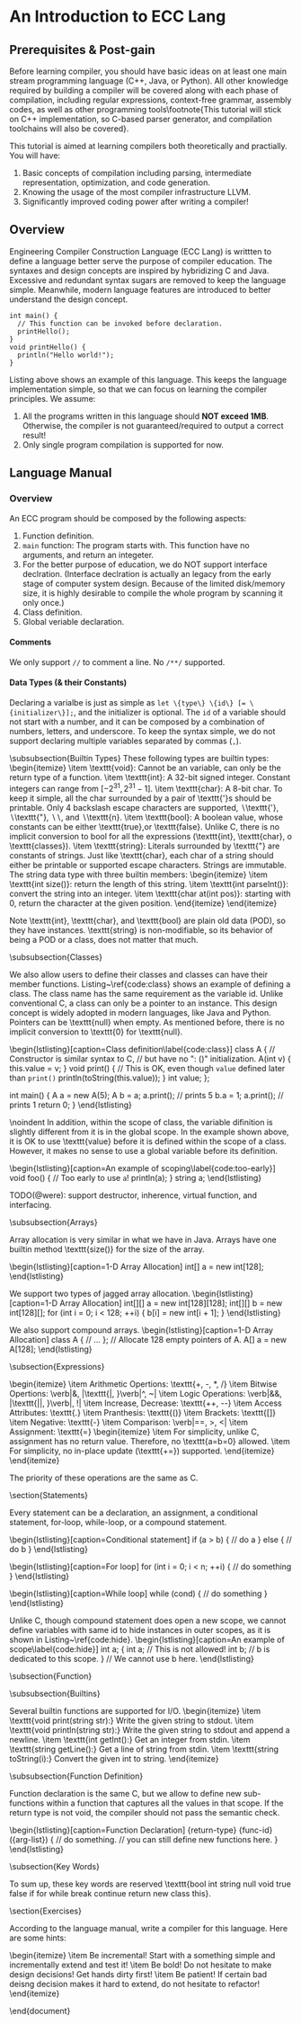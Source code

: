 # An Introduction to ECC Lang

## Prerequisites \& Post-gain

Before learning compiler, you should have basic ideas on at least
one main stream programming language (C++, Java, or Python).
All other knowledge required by building a compiler will
be covered along with each phase of compilation, including
regular expressions, context-free grammar, assembly codes,
as well as other programming tools\footnote{This tutorial
will stick on C++ implementation, so C-based parser generator,
and compilation toolchains will also be covered}.

This tutorial is aimed at learning compilers
both theoretically and practially. You will have:
1. Basic concepts of compilation including parsing, intermediate representation,
   optimization, and code generation.
2. Knowing the usage of the most compiler infrastructure LLVM.
3. Significantly improved coding power after writing a compiler!

## Overview

Engineering Compiler Construction Language (ECC Lang)
is writtten to define a language better serve the purpose of compiler education.
The syntaxes and design concepts are inspired by hybridizing C and Java.
Excessive and redundant syntax sugars are removed to keep
the language simple. Meanwhile, modern language features
are introduced to better understand the design concept.

````
int main() {
  // This function can be invoked before declaration.
  printHello();
}
void printHello() {
  println("Hello world!");
}
````

Listing above shows an example of this language.
This keeps the language implementation simple, so that we can focus on
learning the compiler principles.
We assume:

1. All the programs written in this language should **NOT exceed 1MB**.
   Otherwise, the compiler is not guaranteed/required to output a correct result!
2. Only single program compilation is supported for now.

## Language Manual

### Overview

An ECC program should be composed by the following aspects:

1. Function definition.
  1. `main` function: The program starts with. This function have no arguments, and return an integeter.
  2. For the better purpose of education, we do NOT support interface declration.
     (Interface declration is actually an legacy from the early stage of computer system design. Because of the
     limited disk/memory size, it is highly desirable to compile the whole program by scanning it only once.)
3. Class definition.
4. Global veriable declaration.

#### Comments

We only support `//` to comment a line. No `/**/` supported.

#### Data Types (\& their Constants)

Declaring a varialbe is just as simple as `let \{type\} \{id\} [= \{initializer\}];`,
and the initializer is optional. The `id` of a variable should not start with a
number, and it can be composed by a combination of numbers, letters, and underscore.
To keep the syntax simple, we do not support declaring multiple variables separated by
commas (`,`).

\subsubsection{Builtin Types}
These following types are builtin types:
\begin{itemize}
  \item \texttt{void}: Cannot be an variable, can only be the return type of a function.
  \item \texttt{int}: A 32-bit signed integer. Constant integers can range from $[-2^{31},2^{31}-1]$.
  \item \texttt{char}: A 8-bit char. To keep it simple, all the char surrounded by a pair of
    \texttt{'}s should be printable.
    Only 4 backslash escape characters are supported, $\backslash$\texttt{'}, $\backslash$\texttt{"},
    $\backslash\backslash$, and $\backslash$\texttt{n}.
  \item \texttt{bool}: A boolean value, whose constants can be either \texttt{true},or \texttt{false}.
    Unlike C, there is no implicit conversion to bool for all the expressions (\texttt{int}, \texttt{char}, o \texttt{classes}).
  \item \texttt{string}: Literals surrounded by \texttt{"} are constants of strings. Just like
    \texttt{char}, each char of a string should either be printable or supported escape characters.
    Strings are immutable.
    The string data type with three builtin members:
    \begin{itemize}
      \item \texttt{int size()}: return the length of this string.
      \item \texttt{int parseInt()}: convert the string into an integer.
      \item \texttt{char at(int pos)}: starting with 0, return the character at the given position.
    \end{itemize}
\end{itemize}

Note \texttt{int}, \texttt{char}, and \texttt{bool} are plain old data (POD), so they have instances.
\texttt{string} is non-modifiable, so its behavior of being a POD or a class,
does not matter that much.


\subsubsection{Classes}

We also allow users to define their classes and classes can have their member functions.
Listing~\ref{code:class} shows an example of defining a class.
The class name has the same requirement as the variable id.
Unlike conventional C, a class can only be a pointer to an instance.
This design concept is widely adopted in modern languages, like Java and Python.
Pointers can be \texttt{null} when empty. As mentioned before, there is no implicit conversion
to \texttt{0} for \texttt{null}.

\begin{lstlisting}[caption=Class definition\label{code:class}]
class A {
  // Constructor is similar syntax to C,
  // but have no ": ()" initialization.
  A(int v) {
    this.value = v;
  }
  void print() {
    // This is OK, even though `value` defined later than `print()`
    println(toString(this.value));
  }
  int value;
};

int main() {
  A a = new A(5);
  A b = a;
  a.print(); // prints 5
  b.a = 1;
  a.print(); // prints 1
  return 0;
}
\end{lstlisting}

\noindent In addition, within the scope of class,
the variable difinition is slightly different
from it is in the global scope. In the example shown above,
it is OK to use \texttt{value} before it is defined within
the scope of a class. However, it makes no sense to use a global
variable before its definition.

\begin{lstlisting}[caption=An example of scoping\label{code:too-early}]
void foo() {
  // Too early to use `a`!
  println(a);
}
string a;
\end{lstlisting}

TODO(@were): support destructor, inherence, virtual function, and interfacing.

\subsubsection{Arrays}

Array allocation is very similar in what we have in Java.
Arrays have one builtin method \texttt{size()} for the size of the array.

\begin{lstlisting}[caption=1-D Array Allocation]
int[] a = new int[128];
\end{lstlisting}

We support two types of jagged array allocation.
\begin{lstlisting}[caption=1-D Array Allocation]
int[][] a = new int[128][128];
int[][] b = new int[128][];
for (int i = 0; i < 128; ++i) {
  b[i] = new int[i + 1];
}
\end{lstlisting}

We also support compound arrays.
\begin{lstlisting}[caption=1-D Array Allocation]
class A {
  // ...
};
// Allocate 128 empty pointers of A.
A[] a = new A[128];
\end{lstlisting}

\subsection{Expressions}

\begin{itemize}
  \item Arithmetic Opertions: \texttt{+, -, *, /}
  \item Bitwise Opertions: \verb|&, |\texttt{|, }\verb|^, ~|
  \item Logic Operations: \verb|&&, |\texttt{||, }\verb|, !|
  \item Increase, Decrease: \texttt{++, --}
  \item Access Attributes: \texttt{.}
  \item Pranthesis: \texttt{()}
  \item Brackets: \texttt{[]}
  \item Negative: \texttt{-}
  \item Comparison: \verb|==, >, <|
  \item Assignment: \texttt{=}
    \begin{itemize}
      \item For simplicity, unlike C, assignment has no return value.
	Therefore, no \texttt{a=b=0} allowed.
      \item For simplicity, no in-place update (\texttt{+=}) supported.
    \end{itemize}
\end{itemize}

The priority of these operations are the same as C.

\section{Statements}

Every statement can be a declaration, an assignment,
a conditional statement, for-loop,
while-loop, or a compound statement.

\begin{lstlisting}[caption=Conditional statement]
if (a > b) {
  // do a
} else {
  // do b
}
\end{lstlisting}

\begin{lstlisting}[caption=For loop]
for (int i = 0; i < n; ++i) {
  // do something
}
\end{lstlisting}

\begin{lstlisting}[caption=While loop]
while (cond) {
  // do something
}
\end{lstlisting}


Unlike C, though compound statement does open a new scope,
we cannot define variables with same id to hide instances in outer scopes,
as it is shown in Listing~\ref{code:hide}.
\begin{lstlisting}[caption=An example of scope\label{code:hide}]
int a;
{
  int a; // This is not allowed!
  int b; // b is dedicated to this scope.
}
// We cannot use b here.
\end{lstlisting}

\subsection{Function}

\subsubsection{Builtins}

Several builtin functions are supported for I/O.
\begin{itemize}
  \item \texttt{void print(string str):} Write the given string to stdout.
  \item \texttt{void println(string str):} Write the given string to stdout and append a newline.
  \item \texttt{int getInt():} Get an integer from stdin.
  \item \texttt{string getLine():} Get a line of string from stdin.
  \item \texttt{string toString(i):} Convert the given int to string.
\end{itemize}

\subsubsection{Function Definition}

Function declaration is the same C, but we allow to define new sub-functions
within a function that captures all the values in that scope. If the return
type is not void, the compiler should not pass the semantic check.

\begin{lstlisting}[caption=Function Declaration]
{return-type} {func-id}({arg-list}) {
  // do something.
  // you can still define new functions here.
}
\end{lstlisting}

\subsection{Key Words}

To sum up, these key words are reserved \texttt{bool int string null void true false if for while break continue return new class this}.

\section{Exercises}

According to the language manual, write a compiler for this language. Here are some hints:

\begin{itemize}
  \item Be incremental! Start with a something simple and incrementally extend and test it!
  \item Be bold! Do not hesitate to make design decisions! Get hands dirty first!
  \item Be patient! If certain bad deisng decision makes it hard to extend, do not hesitate to refactor!
\end{itemize}

\end{document}

